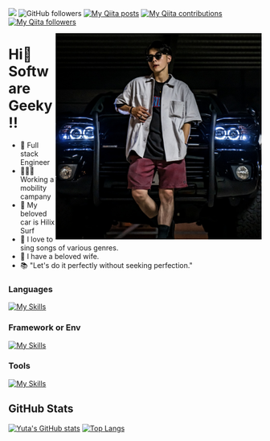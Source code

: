 ![](https://komarev.com/ghpvc/?username=yuta-shoji&color=orange)
![GitHub followers](https://img.shields.io/github/followers/yuta-shoji)
[![My Qiita posts](https://qiita-badge.apiapi.app/s/yuta-shoji/posts.svg)](http://qiita.com/yuta-shoji)
[![My Qiita contributions](https://qiita-badge.apiapi.app/s/yuta-shoji/contributions.svg)](http://qiita.com/yuta-shoji)
[![My Qiita followers](https://qiita-badge.apiapi.app/s/yuta-shoji/followers.svg)](http://qiita.com/yuta-shoji)

<p align="center">
  <img src="https://github.com/yuta-shoji/yuta-shoji/raw/main/surf.jpeg" width="410" alt="hilux surf" align="right" />
</p>

# Hi👋 Software Geeky!!

- 📱 Full stack Engineer
- 🧑🏻‍💻 Working a mobility campany
- 🚗 My beloved car is Hilix Surf
- 🎤 I love to sing songs of various genres.
- 👩 I have a beloved wife.
- 📚 "Let's do it perfectly without seeking perfection."

### Languages
[![My Skills](https://skillicons.dev/icons?i=swift,js,ts,kotlin,python,go,html,css,scss&theme=light&perline=5)](https://skillicons.dev)
### Framework or Env
[![My Skills](https://skillicons.dev/icons?i=aws,docker,azure,spring,react,django,nodejs,gradle,jest,firebase&theme=light)](https://skillicons.dev)
### Tools
[![My Skills](https://skillicons.dev/icons?i=idea,vscode,git,github,gitlab,postman,discord&theme=light)](https://skillicons.dev)

## GitHub Stats
[![Yuta's GitHub stats](https://github-readme-stats.vercel.app/api?username=yuta-shoji&theme=tokyonight&show_icons=true)](https://github.com/anuraghazra/github-readme-stats)
[![Top Langs](https://github-readme-stats.vercel.app/api/top-langs/?username=yuta-shoji&theme=tokyonight&layout=compact)](https://github.com/anuraghazra/github-readme-stats)
